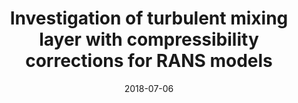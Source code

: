 ---
title: "Investigation of turbulent mixing layer with compressibility corrections for RANS models"
collection: conferences
permalink: /conference/2018-07-06-turbulent-mixing-layer
excerpt: 'V. Sharma, A. Ashwani, and V. Eswaran'
date: 2018-07-06
venue: 'International Conference on Computational Fluid Dynamics (ICCFD)'
---
